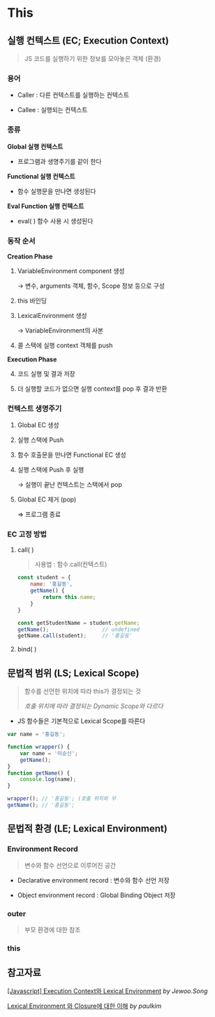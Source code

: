 # This

## 실행 컨텍스트 (EC; Execution Context)

> JS 코드를 실행하기 위한 정보를 모아놓은 객체 (환경)



### 용어

* Caller :  다른 컨텍스트를 실행하는 컨텍스트

* Callee :  실행되는 컨텍스트



### 종류

**Global 실행 컨텍스트**

* 프로그램과 생명주기를 같이 한다

**Functional 실행 컨텍스트**

* 함수 실행문을 만나면 생성된다

**Eval Function 실행 컨텍스트**

* eval( ) 함수 사용 시 생성된다



### 동작 순서

**Creation Phase**

1. VariableEnvironment component 생성
   
   → 변수, arguments 객체, 함수, Scope 정보 등으로 구성

2. this 바인딩

3. LexicalEnvironment 생성
   
   → VariableEnvironment의 사본

4. 콜 스택에 실행 context 객체를 push



**Execution Phase**

4. 코드 실행 및 결과 저장

5. 더 실행할 코드가 없으면 실행 context를 pop 후 결과 반환



### 컨텍스트 생명주기

1. Global EC 생성

2. 실행 스택에 Push

3. 함수 호출문을 만나면 Functional EC 생성

4. 실행 스택에 Push 후 실행
   
   → 실행이 끝난 컨텍스트는 스택에서 pop

5. Global EC 제거 (pop)
   
   ⇒ 프로그램 종료



### EC 고정 방법

1. call( )
   
   > 사용법 :  함수.call(컨텍스트)
   
   ```javascript
   const student = {
       name: '홍길동',
       getName() {
           return this.name;
       }
   }
   
   const getStudentName = student.getName;
   getName();                 // undefined
   getName.call(student);     // '홍길동'
   ```

2. bind( )



## 문법적 범위 (LS; Lexical Scope)

> 함수를 선언한 위치에 따라 this가 결정되는 것
> 
> *호출 위치에 따라 결정되는 Dynamic Scope와 다르다*



* JS 함수들은 기본적으로 Lexical Scope를 따른다



```javascript
var name = '홍길동';

function wrapper() {
    var name = '이순신';
    getName();
}
function getName() {
    console.log(name);
}

wrapper(); // '홍길동'; (호출 위치와 무
getName(); // '홍길동';
```



## 문법적 환경 (LE; Lexical Environment)

### Environment Record

>  변수와 함수 선언으로 이루어진 공간

* Declarative environment record :  변수와 함수 선언 저장

* Object environment record :  Global Binding Object 저장

### outer

> 부모 환경에 대한 참조

### this



## 참고자료

[[Javascript] Execution Context와 Lexical Environment](https://iamsjy17.github.io/javascript/2019/06/10/js33_execution_context.html)  *by Jewoo.Song*

[Lexical Environment 와 Closure에 대한 이해](https://velog.io/@paulkim/e)  *by paulkim*